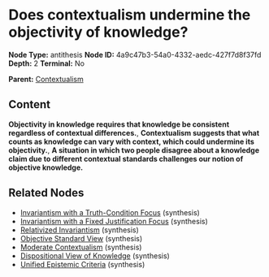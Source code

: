 # Does contextualism undermine the objectivity of knowledge?

**Node Type:** antithesis
**Node ID:** 4a9c47b3-54a0-4332-aedc-427f7d8f37fd
**Depth:** 2
**Terminal:** No

**Parent:** [Contextualism](contextualism.md)

## Content

**Objectivity in knowledge requires that knowledge be consistent regardless of contextual differences.**, **Contextualism suggests that what counts as knowledge can vary with context, which could undermine its objectivity.**, **A situation in which two people disagree about a knowledge claim due to different contextual standards challenges our notion of objective knowledge.**

## Related Nodes

- [Invariantism with a Truth-Condition Focus](invariantism-with-a-truth-condition-focus.md) (synthesis)
- [Invariantism with a Fixed Justification Focus](invariantism-with-a-fixed-justification-focus.md) (synthesis)
- [Relativized Invariantism](relativized-invariantism.md) (synthesis)
- [Objective Standard View](objective-standard-view.md) (synthesis)
- [Moderate Contextualism](moderate-contextualism.md) (synthesis)
- [Dispositional View of Knowledge](dispositional-view-of-knowledge.md) (synthesis)
- [Unified Epistemic Criteria](unified-epistemic-criteria.md) (synthesis)
